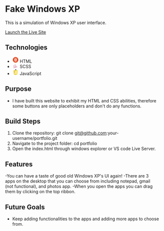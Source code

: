 # Fake Windows XP

This is a simulation of Windows XP user interface.

[Launch the Live Site](https://zadsharafi.netlify.app)

## Technologies

- <img src="./images/HTML.png"  width="20"> HTML
- <img src="./images/Sass.png"  width="20"> SCSS
- <img src="./images/JavaScript.png"  width="20"> JavaScript

## Purpose

- I have built this website to exhibit my HTML and CSS abilities, therefore some buttons are only placeholders and don't do any functions.

## Build Steps

1. Clone the repository: git clone git@github.com:your-username/portfolio.git
2. Navigate to the project folder: cd portfolio
3. Open the index.html through windows explorer or VS code Live Server.

## Features

-You can have a taste of good old Windows XP's UI again!
-There are 3 apps on the desktop that you can choose from including notepad, gmail (not functional), and photos app.
-When you open the apps you can drag them by clicking on the top ribbon.

## Future Goals

- Keep adding functionalities to the apps and adding more apps to choose from.
